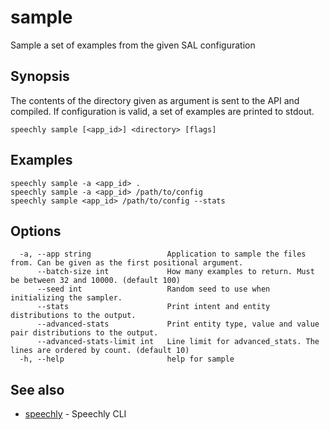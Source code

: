 # sample

Sample a set of examples from the given SAL configuration

## Synopsis

The contents of the directory given as argument is sent to the
API and compiled. If configuration is valid, a set of examples are printed to stdout.

```
speechly sample [<app_id>] <directory> [flags]
```

## Examples

```
speechly sample -a <app_id> .
speechly sample -a <app_id> /path/to/config
speechly sample <app_id> /path/to/config --stats
```

## Options

```
  -a, --app string                 Application to sample the files from. Can be given as the first positional argument.
      --batch-size int             How many examples to return. Must be between 32 and 10000. (default 100)
      --seed int                   Random seed to use when initializing the sampler.
      --stats                      Print intent and entity distributions to the output.
      --advanced-stats             Print entity type, value and value pair distributions to the output.
      --advanced-stats-limit int   Line limit for advanced_stats. The lines are ordered by count. (default 10)
  -h, --help                       help for sample
```

## See also

* [speechly](README.md)	 - Speechly CLI

